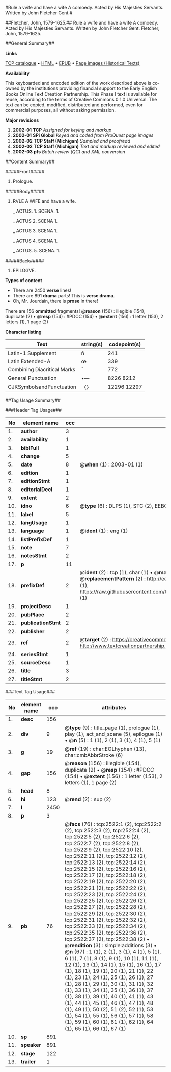 #Rule a vvife and have a wife A comoedy. Acted by His Majesties Servants. Written by John Fletcher Gent.#

##Fletcher, John, 1579-1625.##
Rule a vvife and have a wife A comoedy. Acted by His Majesties Servants. Written by John Fletcher Gent.
Fletcher, John, 1579-1625.

##General Summary##

**Links**

[TCP catalogue](http://www.ota.ox.ac.uk/tcp/)  • 
[HTML](http://tei.it.ox.ac.uk/tcp/Texts-HTML/free/A00/A00967.html)  • 
[EPUB](http://tei.it.ox.ac.uk/tcp/Texts-EPUB/free/A00/A00967.epub) • 
[Page images (Historical Texts)](https://data.historicaltexts.jisc.ac.uk/view?pubId=eebo-99838159e&pageId=eebo-99838159e-2522-1)

**Availability**

This keyboarded and encoded edition of the
	       work described above is co-owned by the institutions
	       providing financial support to the Early English Books
	       Online Text Creation Partnership. This Phase I text is
	       available for reuse, according to the terms of Creative
	       Commons 0 1.0 Universal. The text can be copied,
	       modified, distributed and performed, even for
	       commercial purposes, all without asking permission.

**Major revisions**

1. __2002-01__ __TCP__ *Assigned for keying and markup*
1. __2002-01__ __SPi Global__ *Keyed and coded from ProQuest page images*
1. __2002-02__ __TCP Staff (Michigan)__ *Sampled and proofread*
1. __2002-02__ __TCP Staff (Michigan)__ *Text and markup reviewed and edited*
1. __2002-03__ __pfs__ *Batch review (QC) and XML conversion*

##Content Summary##

#####Front#####

1. Prologue.

#####Body#####

1. RVLE A WIFE and have a wife.

    _ ACTUS. 1. SCENA. 1.

    _ ACTUS 2. SCENA 1.

    _ ACTUS 3. SCENA 1.

    _ ACTUS 4. SCENA 1.

    _ ACTUS. 5. SCENA. 1.

#####Back#####

1. EPILOGVE.

**Types of content**

  * There are 2450 **verse** lines!
  * There are 891 **drama** parts! This is **verse drama**.
  * Oh, Mr. Jourdain, there is **prose** in there!

There are 156 **ommitted** fragments! 
 @__reason__ (156) : illegible (154), duplicate (2)  •  @__resp__ (154) : #PDCC (154)  •  @__extent__ (156) : 1 letter (153), 2 letters (1), 1 page (2)

**Character listing**


|Text|string(s)|codepoint(s)|
|---|---|---|
|Latin-1 Supplement|ñ|241|
|Latin Extended-A|œ|339|
|Combining             Diacritical Marks|̄|772|
|General Punctuation|•—|8226 8212|
|CJKSymbolsandPunctuation|〈〉|12296 12297|

##Tag Usage Summary##

###Header Tag Usage###

|No|element name|occ|attributes|
|---|---|---|---|
|1.|__author__|3||
|2.|__availability__|1||
|3.|__biblFull__|1||
|4.|__change__|5||
|5.|__date__|8| @__when__ (1) : 2003-01 (1)|
|6.|__edition__|1||
|7.|__editionStmt__|1||
|8.|__editorialDecl__|1||
|9.|__extent__|2||
|10.|__idno__|6| @__type__ (6) : DLPS (1), STC (2), EEBO-CITATION (1), PROQUEST (1), VID (1)|
|11.|__label__|5||
|12.|__langUsage__|1||
|13.|__language__|1| @__ident__ (1) : eng (1)|
|14.|__listPrefixDef__|1||
|15.|__note__|7||
|16.|__notesStmt__|2||
|17.|__p__|11||
|18.|__prefixDef__|2| @__ident__ (2) : tcp (1), char (1)  •  @__matchPattern__ (2) : ([0-9\-]+):([0-9IVX]+) (1), (.+) (1)  •  @__replacementPattern__ (2) : http://eebo.chadwyck.com/downloadtiff?vid=$1&page=$2 (1), https://raw.githubusercontent.com/textcreationpartnership/Texts/master/tcpchars.xml#$1 (1)|
|19.|__projectDesc__|1||
|20.|__pubPlace__|2||
|21.|__publicationStmt__|2||
|22.|__publisher__|2||
|23.|__ref__|2| @__target__ (2) : https://creativecommons.org/publicdomain/zero/1.0/ (1), http://www.textcreationpartnership.org/docs/. (1)|
|24.|__seriesStmt__|1||
|25.|__sourceDesc__|1||
|26.|__title__|3||
|27.|__titleStmt__|2||


###Text Tag Usage###

|No|element name|occ|attributes|
|---|---|---|---|
|1.|__desc__|156||
|2.|__div__|9| @__type__ (9) : title_page (1), prologue (1), play (1), act_and_scene (5), epilogue (1)  •  @__n__ (5) : 1 (1), 2 (1), 3 (1), 4 (1), 5 (1)|
|3.|__g__|19| @__ref__ (19) : char:EOLhyphen (13), char:cmbAbbrStroke (6)|
|4.|__gap__|156| @__reason__ (156) : illegible (154), duplicate (2)  •  @__resp__ (154) : #PDCC (154)  •  @__extent__ (156) : 1 letter (153), 2 letters (1), 1 page (2)|
|5.|__head__|8||
|6.|__hi__|123| @__rend__ (2) : sup (2)|
|7.|__l__|2450||
|8.|__p__|3||
|9.|__pb__|76| @__facs__ (76) : tcp:2522:1 (2), tcp:2522:2 (2), tcp:2522:3 (2), tcp:2522:4 (2), tcp:2522:5 (2), tcp:2522:6 (2), tcp:2522:7 (2), tcp:2522:8 (2), tcp:2522:9 (2), tcp:2522:10 (2), tcp:2522:11 (2), tcp:2522:12 (2), tcp:2522:13 (2), tcp:2522:14 (2), tcp:2522:15 (2), tcp:2522:16 (2), tcp:2522:17 (2), tcp:2522:18 (2), tcp:2522:19 (2), tcp:2522:20 (2), tcp:2522:21 (2), tcp:2522:22 (2), tcp:2522:23 (2), tcp:2522:24 (2), tcp:2522:25 (2), tcp:2522:26 (2), tcp:2522:27 (2), tcp:2522:28 (2), tcp:2522:29 (2), tcp:2522:30 (2), tcp:2522:31 (2), tcp:2522:32 (2), tcp:2522:33 (2), tcp:2522:34 (2), tcp:2522:35 (2), tcp:2522:36 (2), tcp:2522:37 (2), tcp:2522:38 (2)  •  @__rendition__ (3) : simple:additions (3)  •  @__n__ (67) : 1 (1), 2 (1), 3 (1), 4 (1), 5 (1), 6 (1), 7 (1), 8 (1), 9 (1), 10 (1), 11 (1), 12 (1), 13 (1), 14 (1), 15 (1), 16 (1), 17 (1), 18 (1), 19 (1), 20 (1), 21 (1), 22 (1), 23 (1), 24 (1), 25 (1), 26 (1), 27 (1), 28 (1), 29 (1), 30 (1), 31 (1), 32 (1), 33 (1), 34 (1), 35 (1), 36 (1), 37 (1), 38 (1), 39 (1), 40 (1), 41 (1), 43 (1), 44 (1), 45 (1), 46 (1), 47 (1), 48 (1), 49 (1), 50 (2), 51 (2), 52 (1), 53 (1), 54 (1), 55 (1), 56 (1), 57 (1), 58 (1), 59 (1), 60 (1), 61 (1), 62 (1), 64 (1), 65 (1), 66 (1), 67 (1)|
|10.|__sp__|891||
|11.|__speaker__|891||
|12.|__stage__|122||
|13.|__trailer__|1||
